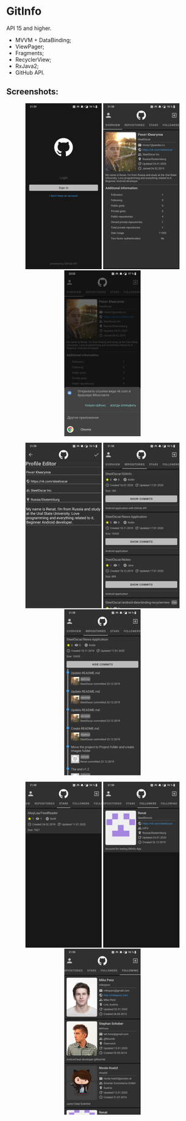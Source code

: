 # GitInfo
API 15 and higher.
* MVVM + DataBinding;
* ViewPager;
* Fragments;
* RecyclerView;
* RxJava2;
* GitHub API.
## Screenshots:
<p align="center">
<img src="https://github.com/SteelOscar/GitInfo/blob/master/Images/1.jpg" width="200" title="hover text">
<img src="https://github.com/SteelOscar/GitInfo/blob/master/Images/2.jpg" width="200" title="hover text">
<img src="https://github.com/SteelOscar/GitInfo/blob/master/Images/3.jpg" width="200" title="hover text">
</p>
<p align="center">
<img src="https://github.com/SteelOscar/GitInfo/blob/master/Images/4.jpg" width="200" title="hover text">
<img src="https://github.com/SteelOscar/GitInfo/blob/master/Images/5.jpg" width="200" title="hover text">
<img src="https://github.com/SteelOscar/GitInfo/blob/master/Images/6.jpg" width="200" title="hover text">
</p>
<p align="center">
<img src="https://github.com/SteelOscar/GitInfo/blob/master/Images/7.jpg" width="200" title="hover text">
<img src="https://github.com/SteelOscar/GitInfo/blob/master/Images/8.jpg" width="200" title="hover text">
<img src="https://github.com/SteelOscar/GitInfo/blob/master/Images/9.jpg" width="200" title="hover text">
</p>
